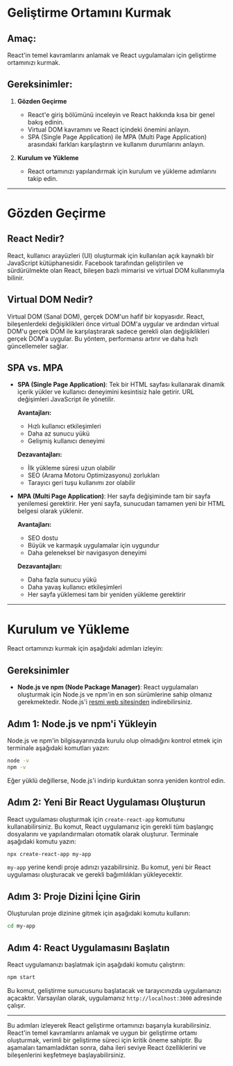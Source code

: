 # Geliştirme Ortamını Kurmak

## **Amaç:**

React'in temel kavramlarını anlamak ve React uygulamaları için geliştirme ortamınızı kurmak.

## Gereksinimler:

1. **Gözden Geçirme**

   - React'e giriş bölümünü inceleyin ve React hakkında kısa bir genel bakış edinin.
   - Virtual DOM kavramını ve React içindeki önemini anlayın.
   - SPA (Single Page Application) ile MPA (Multi Page Application) arasındaki farkları karşılaştırın ve kullanım durumlarını anlayın.

2. **Kurulum ve Yükleme**

   - React ortamınızı yapılandırmak için kurulum ve yükleme adımlarını takip edin.

---

# Gözden Geçirme

## React Nedir?

React, kullanıcı arayüzleri (UI) oluşturmak için kullanılan açık kaynaklı bir JavaScript kütüphanesidir. Facebook tarafından geliştirilen ve sürdürülmekte olan React, bileşen bazlı mimarisi ve virtual DOM kullanımıyla bilinir.

## Virtual DOM Nedir?

Virtual DOM (Sanal DOM), gerçek DOM'un hafif bir kopyasıdır. React, bileşenlerdeki değişiklikleri önce virtual DOM'a uygular ve ardından virtual DOM'u gerçek DOM ile karşılaştırarak sadece gerekli olan değişiklikleri gerçek DOM'a uygular. Bu yöntem, performansı artırır ve daha hızlı güncellemeler sağlar.

## SPA vs. MPA

- **SPA (Single Page Application)**: Tek bir HTML sayfası kullanarak dinamik içerik yükler ve kullanıcı deneyimini kesintisiz hale getirir. URL değişimleri JavaScript ile yönetilir.
  
  **Avantajları:**
  - Hızlı kullanıcı etkileşimleri
  - Daha az sunucu yükü
  - Gelişmiş kullanıcı deneyimi

  **Dezavantajları:**
  - İlk yükleme süresi uzun olabilir
  - SEO (Arama Motoru Optimizasyonu) zorlukları
  - Tarayıcı geri tuşu kullanımı zor olabilir

- **MPA (Multi Page Application)**: Her sayfa değişiminde tam bir sayfa yenilemesi gerektirir. Her yeni sayfa, sunucudan tamamen yeni bir HTML belgesi olarak yüklenir.
  
  **Avantajları:**
  - SEO dostu
  - Büyük ve karmaşık uygulamalar için uygundur
  - Daha geleneksel bir navigasyon deneyimi

  **Dezavantajları:**
  - Daha fazla sunucu yükü
  - Daha yavaş kullanıcı etkileşimleri
  - Her sayfa yüklemesi tam bir yeniden yükleme gerektirir

---

# Kurulum ve Yükleme

React ortamınızı kurmak için aşağıdaki adımları izleyin:

## Gereksinimler

- **Node.js ve npm (Node Package Manager)**: React uygulamaları oluşturmak için Node.js ve npm'in en son sürümlerine sahip olmanız gerekmektedir. Node.js'i [resmi web sitesinden](https://nodejs.org/) indirebilirsiniz.

## Adım 1: Node.js ve npm'i Yükleyin

Node.js ve npm'in bilgisayarınızda kurulu olup olmadığını kontrol etmek için terminale aşağıdaki komutları yazın:

```bash
node -v
npm -v
```

Eğer yüklü değillerse, Node.js'i indirip kurduktan sonra yeniden kontrol edin.

## Adım 2: Yeni Bir React Uygulaması Oluşturun

React uygulaması oluşturmak için `create-react-app` komutunu kullanabilirsiniz. Bu komut, React uygulamanız için gerekli tüm başlangıç dosyalarını ve yapılandırmaları otomatik olarak oluşturur. Terminale aşağıdaki komutu yazın:

```bash
npx create-react-app my-app
```

`my-app` yerine kendi proje adınızı yazabilirsiniz. Bu komut, yeni bir React uygulaması oluşturacak ve gerekli bağımlılıkları yükleyecektir.

## Adım 3: Proje Dizini İçine Girin

Oluşturulan proje dizinine gitmek için aşağıdaki komutu kullanın:

```bash
cd my-app
```

## Adım 4: React Uygulamasını Başlatın

React uygulamanızı başlatmak için aşağıdaki komutu çalıştırın:

```bash
npm start
```

Bu komut, geliştirme sunucusunu başlatacak ve tarayıcınızda uygulamanızı açacaktır. Varsayılan olarak, uygulamanız `http://localhost:3000` adresinde çalışır.

---

Bu adımları izleyerek React geliştirme ortamınızı başarıyla kurabilirsiniz. React'in temel kavramlarını anlamak ve uygun bir geliştirme ortamı oluşturmak, verimli bir geliştirme süreci için kritik öneme sahiptir. Bu aşamaları tamamladıktan sonra, daha ileri seviye React özelliklerini ve bileşenlerini keşfetmeye başlayabilirsiniz.